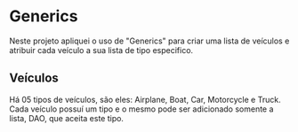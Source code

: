 # Generics
Neste projeto apliquei o uso de "Generics" para criar uma lista de veículos
e atribuir cada veículo a sua lista de tipo especifico.

## Veículos
Há 05 tipos de veículos, são eles: Airplane, Boat, Car, Motorcycle e Truck.
Cada veículo possuí um tipo e o mesmo pode ser adicionado somente a lista,
DAO, que aceita este tipo.